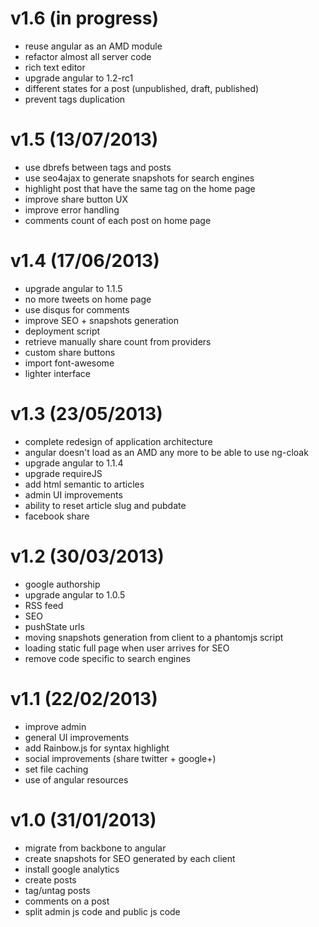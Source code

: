 v1.6 (in progress)
=============
- reuse angular as an AMD module
- refactor almost all server code
- rich text editor
- upgrade angular to 1.2-rc1
- different states for a post (unpublished, draft, published)
- prevent tags duplication

v1.5 (13/07/2013)
=============
- use dbrefs between tags and posts
- use seo4ajax to generate snapshots for search engines
- highlight post that have the same tag on the home page
- improve share button UX
- improve error handling
- comments count of each post on home page

v1.4 (17/06/2013)
==========
- upgrade angular to 1.1.5
- no more tweets on home page
- use disqus for comments
- improve SEO + snapshots generation
- deployment script
- retrieve manually share count from providers
- custom share buttons
- import font-awesome
- lighter interface

v1.3 (23/05/2013)
==========
- complete redesign of application architecture
- angular doesn't load as an AMD any more to be able to use ng-cloak
- upgrade angular to 1.1.4
- upgrade requireJS
- add html semantic to articles
- admin UI improvements
- ability to reset article slug and pubdate
- facebook share

v1.2 (30/03/2013)
============
- google authorship
- upgrade angular to 1.0.5
- RSS feed
- SEO
- pushState urls
- moving snapshots generation from client to a phantomjs script
- loading static full page when user arrives for SEO
- remove code specific to search engines

v1.1 (22/02/2013)
============
- improve admin
- general UI improvements
- add Rainbow.js for syntax highlight
- social improvements (share twitter + google+)
- set file caching
- use of angular resources

v1.0 (31/01/2013)
============
- migrate from backbone to angular
- create snapshots for SEO generated by each client
- install google analytics
- create posts
- tag/untag posts
- comments on a post
- split admin js code and public js code

